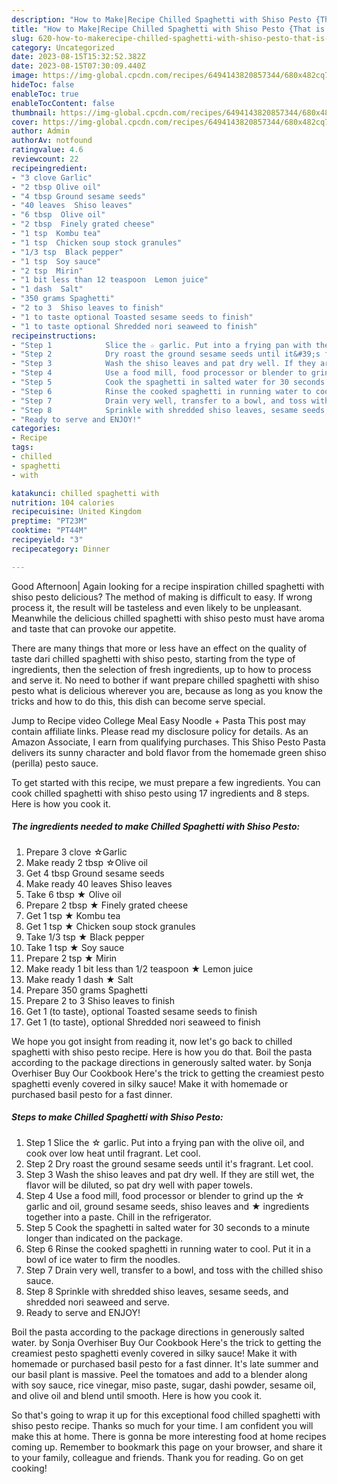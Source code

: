 ```yaml
---
description: "How to Make|Recipe Chilled Spaghetti with Shiso Pesto {That is Special"
title: "How to Make|Recipe Chilled Spaghetti with Shiso Pesto {That is Special"
slug: 620-how-to-makerecipe-chilled-spaghetti-with-shiso-pesto-that-is-special
category: Uncategorized
date: 2023-08-15T15:32:52.382Z
date: 2023-08-15T07:30:09.440Z
image: https://img-global.cpcdn.com/recipes/6494143820857344/680x482cq70/chilled-spaghetti-with-shiso-pesto-recipe-main-photo.jpg
hideToc: false
enableToc: true
enableTocContent: false
thumbnail: https://img-global.cpcdn.com/recipes/6494143820857344/680x482cq70/chilled-spaghetti-with-shiso-pesto-recipe-main-photo.jpg
cover: https://img-global.cpcdn.com/recipes/6494143820857344/680x482cq70/chilled-spaghetti-with-shiso-pesto-recipe-main-photo.jpg
author: Admin
authorAv: notfound
ratingvalue: 4.6
reviewcount: 22
recipeingredient:
- "3 clove Garlic"
- "2 tbsp Olive oil"
- "4 tbsp Ground sesame seeds"
- "40 leaves  Shiso leaves"
- "6 tbsp  Olive oil"
- "2 tbsp  Finely grated cheese"
- "1 tsp  Kombu tea"
- "1 tsp  Chicken soup stock granules"
- "1/3 tsp  Black pepper"
- "1 tsp  Soy sauce"
- "2 tsp  Mirin"
- "1 bit less than 12 teaspoon  Lemon juice"
- "1 dash  Salt"
- "350 grams Spaghetti"
- "2 to 3  Shiso leaves to finish"
- "1 to taste optional Toasted sesame seeds to finish"
- "1 to taste optional Shredded nori seaweed to finish"
recipeinstructions:
- "Step 1            Slice the ☆ garlic. Put into a frying pan with the olive oil, and cook over low heat until fragrant. Let cool."
- "Step 2            Dry roast the ground sesame seeds until it&#39;s fragrant. Let cool."
- "Step 3            Wash the shiso leaves and pat dry well. If they are still wet, the flavor will be diluted, so pat dry  well with paper towels."
- "Step 4            Use a food mill, food processor or blender to grind up the ☆ garlic and oil, ground sesame seeds, shiso leaves and ★ ingredients together into a paste. Chill in the refrigerator."
- "Step 5            Cook the spaghetti in salted water for 30 seconds to a minute longer than indicated on the package."
- "Step 6            Rinse the cooked spaghetti in running water to cool. Put it in a bowl of ice water to firm the noodles."
- "Step 7            Drain very well, transfer to a bowl, and toss with the chilled shiso sauce."
- "Step 8            Sprinkle with shredded shiso leaves, sesame seeds, and shredded nori seaweed and serve."
- "Ready to serve and ENJOY!"
categories:
- Recipe
tags:
- chilled
- spaghetti
- with

katakunci: chilled spaghetti with 
nutrition: 104 calories
recipecuisine: United Kingdom
preptime: "PT23M"
cooktime: "PT44M"
recipeyield: "3"
recipecategory: Dinner

---
```



Good Afternoon| Again looking for a recipe inspiration chilled spaghetti with shiso pesto delicious? The method of making is difficult to easy. If wrong process it, the result will be tasteless and even likely to be unpleasant. Meanwhile the delicious chilled spaghetti with shiso pesto must have aroma and taste that can provoke our appetite.






There are many things that more or less have an effect on the quality of taste dari chilled spaghetti with shiso pesto, starting from the type of ingredients, then the selection of fresh ingredients, up to how to process and serve it. No need to bother if want prepare chilled spaghetti with shiso pesto what is delicious wherever you are, because as long as you know the tricks and how to do this, this dish can become serve  special.


Jump to Recipe video College Meal Easy Noodle + Pasta This post may contain affiliate links. Please read my disclosure policy for details. As an Amazon Associate, I earn from qualifying purchases. This Shiso Pesto Pasta delivers its sunny character and bold flavor from the homemade green shiso (perilla) pesto sauce.


To get started with this recipe, we must prepare a few ingredients. You can cook chilled spaghetti with shiso pesto using 17 ingredients and 8 steps. Here is how you cook it.

<!--inarticleads1-->

##### The ingredients needed to make Chilled Spaghetti with Shiso Pesto:

1. Prepare 3 clove ☆Garlic
1. Make ready 2 tbsp ☆Olive oil
1. Get 4 tbsp Ground sesame seeds
1. Make ready 40 leaves  Shiso leaves
1. Take 6 tbsp ★ Olive oil
1. Prepare 2 tbsp ★ Finely grated cheese
1. Get 1 tsp ★ Kombu tea
1. Get 1 tsp ★ Chicken soup stock granules
1. Take 1/3 tsp ★ Black pepper
1. Take 1 tsp ★ Soy sauce
1. Prepare 2 tsp ★ Mirin
1. Make ready 1 bit less than 1/2 teaspoon ★ Lemon juice
1. Make ready 1 dash ★ Salt
1. Prepare 350 grams Spaghetti
1. Prepare 2 to 3  Shiso leaves to finish
1. Get 1 (to taste), optional Toasted sesame seeds to finish
1. Get 1 (to taste), optional Shredded nori seaweed to finish


We hope you got insight from reading it, now let&#39;s go back to chilled spaghetti with shiso pesto recipe. Here is how you do that. Boil the pasta according to the package directions in generously salted water. by Sonja Overhiser Buy Our Cookbook Here&#39;s the trick to getting the creamiest pesto spaghetti evenly covered in silky sauce! Make it with homemade or purchased basil pesto for a fast dinner. 

<!--inarticleads2-->

##### Steps to make Chilled Spaghetti with Shiso Pesto:

1. Step 1            Slice the ☆ garlic. Put into a frying pan with the olive oil, and cook over low heat until fragrant. Let cool.
1. Step 2            Dry roast the ground sesame seeds until it&#39;s fragrant. Let cool.
1. Step 3            Wash the shiso leaves and pat dry well. If they are still wet, the flavor will be diluted, so pat dry  well with paper towels.
1. Step 4            Use a food mill, food processor or blender to grind up the ☆ garlic and oil, ground sesame seeds, shiso leaves and ★ ingredients together into a paste. Chill in the refrigerator.
1. Step 5            Cook the spaghetti in salted water for 30 seconds to a minute longer than indicated on the package.
1. Step 6            Rinse the cooked spaghetti in running water to cool. Put it in a bowl of ice water to firm the noodles.
1. Step 7            Drain very well, transfer to a bowl, and toss with the chilled shiso sauce.
1. Step 8            Sprinkle with shredded shiso leaves, sesame seeds, and shredded nori seaweed and serve.
1. Ready to serve and ENJOY!

Boil the pasta according to the package directions in generously salted water. by Sonja Overhiser Buy Our Cookbook Here&#39;s the trick to getting the creamiest pesto spaghetti evenly covered in silky sauce! Make it with homemade or purchased basil pesto for a fast dinner. It&#39;s late summer and our basil plant is massive. Peel the tomatoes and add to a blender along with soy sauce, rice vinegar, miso paste, sugar, dashi powder, sesame oil, and olive oil and blend until smooth. Here is how you cook it. 

So that's going to wrap it up for this exceptional food chilled spaghetti with shiso pesto recipe. Thanks so much for your time. I am confident you will make this at home. There is gonna be more interesting food at home recipes coming up. Remember to bookmark this page on your browser, and share it to your family, colleague and friends. Thank you for reading. Go on get cooking!
